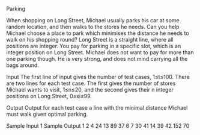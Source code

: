 Parking

When shopping on Long Street, Michael usually parks his car at some random location, and then walks to the stores he needs. Can you help Michael choose a place to park which minimises the distance he needs to walk on his shopping round?
Long Street is a straight line, where all positions are integer. You pay for parking in a specific slot, which is an integer position on Long Street. Michael does not want to pay for more than one parking though. He is very strong, and does not mind carrying all the bags around.

Input
The first line of input gives the number of test cases, 1≤t≤100. There are two lines for each test case. The first gives the number of stores Michael wants to visit, 1≤n≤20, and the second gives their n integer positions on Long Street, 0≤xi≤99.

Output
Output for each test case a line with the minimal distance Michael must walk given optimal parking.

Sample Input 1	Sample Output 1
2
4
24 13 89 37
6
7 30 41 14 39 42
152
70